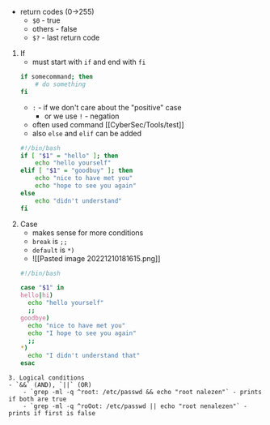 - return codes (0->255)
	- `$0` - true
	- others - false
	- `$?` - last return code
1. If
	- must start with `if` and end with `fi`
	```sh
	if somecommand; then
		# do something
	fi
	```
	- `:` - if we don't care about the "positive" case
		- or we use `!` - negation
	- often used command [[CyberSec/Tools/test]] 
	- also `else`  and `elif` can be added
	```sh
	#!/bin/bash
	if [ "$1" = "hello" ]; then
		echo "hello yourself"
	elif [ "$1" = "goodbuy" ]; then
		echo "nice to have met you"
		echo "hope to see you again"
	else
		echo "didn't understand"
	fi	
	```
2. Case
	- makes sense for more conditions
	- `break` is `;;`
	- `default` is `*)`
	- ![[Pasted image 20221210181615.png]]
	```sh
	#!/bin/bash

	case "$1" in
	hello|hi)
	  echo "hello yourself"
	  ;;
	goodbye)
	  echo "nice to have met you"
	  echo "I hope to see you again"
	  ;;
	*)
	  echo "I didn't understand that"
	esac
```
3. Logical conditions
- `&&` (AND), `||` (OR)
	- `grep -ml -q ^root: /etc/passwd && echo "root nalezen"` - prints if both are true
	- `grep -ml -q ^roOot: /etc/passwd || echo "root nenalezen"` - prints if first is false